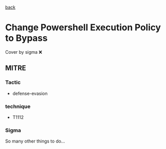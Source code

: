 [back](../index.md)
# Change Powershell Execution Policy to Bypass
Cover by sigma :x: 

## MITRE
### Tactic
  - defense-evasion

### technique
  - T1112

### Sigma

 So many other things to do...